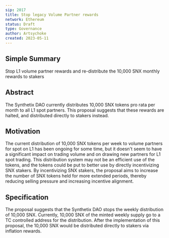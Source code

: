 ```yaml
---
sip: 2017
title: Stop legacy Volume Partner rewards
network: Ethereum
status: Draft
type: Governance
author: Artsychoke
created: 2023-05-11
---
```


## Simple Summary
Stop L1 volume partner rewards and re-distribute the 10,000 SNX monthly rewards to stakers

## Abstract
The Synthetix DAO currently distributes 10,000 SNX tokens pro rata per month to all L1 spot partners. This proposal suggests that these rewards are halted, and distributed directly to stakers instead.

## Motivation
The current distribution of 10,000 SNX tokens per week to volume partners for spot on L1 has been ongoing for some time, but it doesn't seem to have a significant impact on trading volume and on drawing new partners for L1 spot trading. This distribution system may not be an efficient use of the tokens, and the tokens could be put to better use by directly incentivizing SNX stakers. By incentivizing SNX stakers, the proposal aims to increase the number of SNX tokens held for more extended periods, thereby reducing selling pressure and increasing incentive alignment.

## Specification
The proposal suggests that the Synthetix DAO stops the weekly distribution of 10,000 SNX. Currently, 10,000 SNX of the minted weekly supply go to a TC controlled address for the distribution. After the implementation of this proposal, the 10,000 SNX would be distributed directly to stakers via inflation rewards. 
